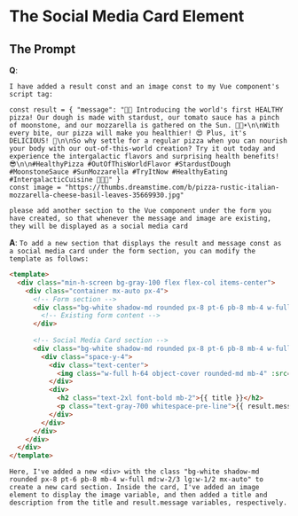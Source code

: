 # The Social Media Card Element

## The Prompt

**Q**:
```
I have added a result const and an image const to my Vue component's script tag: 

const result = { "message": "🍕🚀 Introducing the world's first HEALTHY pizza! Our dough is made with stardust, our tomato sauce has a pinch of moonstone, and our mozzarella is gathered on the Sun. 🌟🌙☀️\n\nWith every bite, our pizza will make you healthier! 😍 Plus, it's DELICIOUS! 🤤\n\nSo why settle for a regular pizza when you can nourish your body with our out-of-this-world creation? Try it out today and experience the intergalactic flavors and surprising health benefits! 😎\n\n#HealthyPizza #OutOfThisWorldFlavor #StardustDough #MoonstoneSauce #SunMozzarella #TryItNow #HealthyEating #IntergalacticCuisine 🍴💪🚀" } 
const image = "https://thumbs.dreamstime.com/b/pizza-rustic-italian-mozzarella-cheese-basil-leaves-35669930.jpg" 

please add another section to the Vue component under the form you have created, so that whenever the message and image are existing, they will be displayed as a social media card
```

**A**: `To add a new section that displays the result and message const as a social media card under the form section, you can modify the template as follows:`

```html
<template>
  <div class="min-h-screen bg-gray-100 flex flex-col items-center">
    <div class="container mx-auto px-4">
      <!-- Form section -->
      <div class="bg-white shadow-md rounded px-8 pt-6 pb-8 mb-4 w-full md:w-2/3 lg:w-1/2 mx-auto">
        <!-- Existing form content -->
      </div>
      
      <!-- Social Media Card section -->
      <div class="bg-white shadow-md rounded px-8 pt-6 pb-8 mb-4 w-full md:w-2/3 lg:w-1/2 mx-auto">
        <div class="space-y-4">
          <div class="text-center">
            <img class="w-full h-64 object-cover rounded-md mb-4" :src="image" alt="Social media card preview image">
          </div>
          <div>
            <h2 class="text-2xl font-bold mb-2">{{ title }}</h2>
            <p class="text-gray-700 whitespace-pre-line">{{ result.message }}</p>
          </div>
        </div>
      </div>
    </div>
  </div>
</template>
```

`Here, I've added a new <div> with the class "bg-white shadow-md rounded px-8 pt-6 pb-8 mb-4 w-full md:w-2/3 lg:w-1/2 mx-auto" to create a new card section. Inside the card, I've added an image element to display the image variable, and then added a title and description from the title and result.message variables, respectively.`